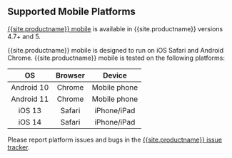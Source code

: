 ## Supported Mobile Platforms

[{{site.productname}} mobile]({{site.baseurl}}/mobile/) is available in {{site.productname}} versions 4.7+ and 5.

{{site.productname}} mobile is designed to run on iOS Safari and Android Chrome. {{site.productname}} mobile is tested on the following platforms:

| OS         | Browser | Device       |
|:----------:|:-------:|:------------:|
| Android 10 | Chrome  | Mobile phone |
| Android 11 | Chrome  | Mobile phone |
| iOS 13     | Safari  | iPhone/iPad  |
| iOS 14     | Safari  | iPhone/iPad  |

Please report platform issues and bugs in the [{{site.productname}} issue tracker](https://github.com/tinymce/tinymce/issues).
